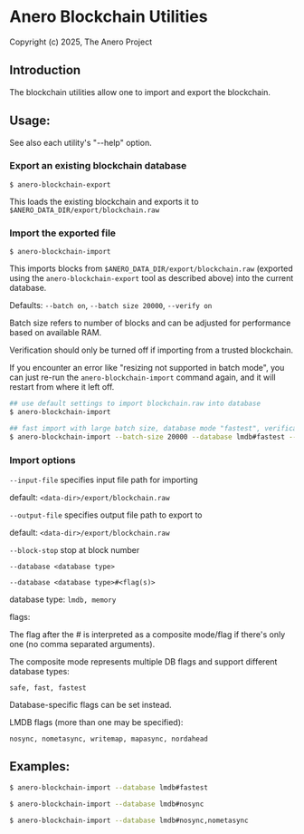 # Anero Blockchain Utilities

Copyright (c) 2025, The Anero Project

## Introduction

The blockchain utilities allow one to import and export the blockchain.

## Usage:

See also each utility's "--help" option.

### Export an existing blockchain database

`$ anero-blockchain-export`

This loads the existing blockchain and exports it to `$ANERO_DATA_DIR/export/blockchain.raw`

### Import the exported file

`$ anero-blockchain-import`

This imports blocks from `$ANERO_DATA_DIR/export/blockchain.raw` (exported using the
`anero-blockchain-export` tool as described above) into the current database.

Defaults: `--batch on`, `--batch size 20000`, `--verify on`

Batch size refers to number of blocks and can be adjusted for performance based on available RAM.

Verification should only be turned off if importing from a trusted blockchain.

If you encounter an error like "resizing not supported in batch mode", you can just re-run
the `anero-blockchain-import` command again, and it will restart from where it left off.

```bash
## use default settings to import blockchain.raw into database
$ anero-blockchain-import

## fast import with large batch size, database mode "fastest", verification off
$ anero-blockchain-import --batch-size 20000 --database lmdb#fastest --verify off

```

### Import options

`--input-file`
specifies input file path for importing

default: `<data-dir>/export/blockchain.raw`

`--output-file`
specifies output file path to export to

default: `<data-dir>/export/blockchain.raw`

`--block-stop`
stop at block number

`--database <database type>`

`--database <database type>#<flag(s)>`

database type: `lmdb, memory`

flags:

The flag after the # is interpreted as a composite mode/flag if there's only
one (no comma separated arguments).

The composite mode represents multiple DB flags and support different database types:

`safe, fast, fastest`

Database-specific flags can be set instead.

LMDB flags (more than one may be specified):

`nosync, nometasync, writemap, mapasync, nordahead`

## Examples:

```bash
$ anero-blockchain-import --database lmdb#fastest

$ anero-blockchain-import --database lmdb#nosync

$ anero-blockchain-import --database lmdb#nosync,nometasync
```
